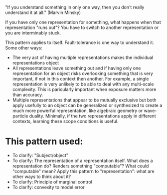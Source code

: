 "If you understand something in only one way, then you don't really understand it at all." (Marvin Minsky)

If you have only one representation for something, what happens when that representation "runs out"? You have to switch to another representation or you are interminably stuck.

This pattern applies to itself. Fault-tolerance is one way to understand it. Some other ways:
- The very act of having multiple representations makes the individual representations object
- All representations leave something out and if having only one representation for an object risks overlooking something that is very important, if not in this context then another. For example, a single representation is very unlikely to be able to deal with any multi-scale complexity. This is paricularly important when exposure matters more than accuracy.
- Multiple representations that appear to be mutually exclusive but both apply usefully to an object can be generalized or synthesized to create a much more powerful representation, like algebraic geometry or wave-particle duality. Minimally, if the two representations apply in different contexts, learning these scope conditions is useful.

# This pattern used:
- To clarify: "Subject/object"
- To clarify: The representation of a representation itself. What does a representation do? Renders something "computable"? What could "computable" mean? Apply this pattern to "representation": what are other ways to think about it?
- To clarify: Principle of marginal control
- To clarify: convexity to model error